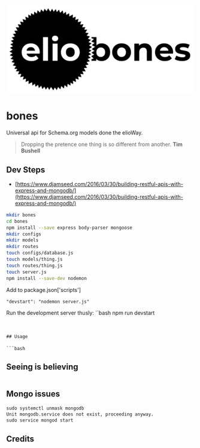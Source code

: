 ![](elio-bones-logo.png)

# bones

Universal api for Schema.org models done the elioWay.

> Dropping the pretence one thing is so different from another.
**Tim Bushell**


## Dev Steps

 * [https://www.djamseed.com/2016/03/30/building-restful-apis-with-express-and-mongodb/](https://www.djamseed.com/2016/03/30/building-restful-apis-with-express-and-mongodb/)

```bash
mkdir bones
cd bones
npm install --save express body-parser mongoose
mkdir configs
mkdir models
mkdir routes
touch configs/database.js
touch models/thing.js
touch routes/thing.js
touch server.js
npm install --save-dev nodemon
```

Add to package.json['scripts']

```
"devstart": "nodemon server.js"
```

Run the development server thusly:
``bash
npm run devstart
```


## Usage

```bash
```

## Seeing is believing

```bash
```



## Mongo issues

```
sudo systemctl unmask mongodb
Unit mongodb.service does not exist, proceeding anyway.
sudo service mongod start
```



## Credits
